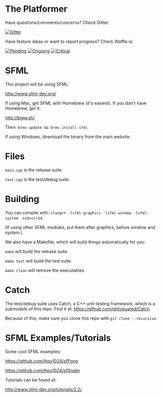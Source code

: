 # The Platformer

Have questions/comments/concerns? Check Gitter:

[![Gitter](https://badges.gitter.im/Join%20Chat.svg)](https://gitter.im/UAF-CS372-Spring-2015/the-platformer?utm_source=badge&utm_medium=badge&utm_campaign=pr-badge)

Have feature ideas or want to report progress? Check Waffle.io:

[![Pending](https://badge.waffle.io/UAF-CS372-Spring-2015/the-platformer.svg?label=pending/in-queue&title=Pending)](http://waffle.io/UAF-CS372-Spring-2015/the-platformer)
[![Ongoing](https://badge.waffle.io/UAF-CS372-Spring-2015/the-platformer.svg?label=ongoing&title=Ongoing)](http://waffle.io/UAF-CS372-Spring-2015/the-platformer)
[![Critical](https://badge.waffle.io/UAF-CS372-Spring-2015/the-platformer.svg?label=critical&title=Critical)](http://waffle.io/UAF-CS372-Spring-2015/the-platformer)

# SFML

This project will be using SFML:

http://www.sfml-dev.org/

If using Mac, get SFML with Homebrew (it's easiest). If you don't have Homebrew, get it:

http://brew.sh/

Then: `brew update && brew install sfml`

If using Windows, download the binary from the main website.

# Files

`main.cpp` is the release suite.

`test.cpp` is the test/debug suite.

# Building

You can compile with: `clang++ -lsfml-graphics -lsfml-window -lsfml-system -std=c++14`.

(If using other SFML modules, put them after graphics, before window and system.)

We also have a Makefile, which will build things automatically for you:

`make` will build the release suite.

`make test` will build the test suite.

`make clean` will remove the executables.

# Catch

The test/debug suite uses Catch, a C++ unit-testing framework, which is a submodule of this repo. Find it at: https://github.com/philsquared/Catch.

Because of this, make sure you clone this repo with `git clone --recursive`.

# SFML Examples/Tutorials

Some cool SFML examples:

https://github.com/jhpy1024/sfPong

https://github.com/jhpy1024/sfSnake

Tutorials can be found at:

http://www.sfml-dev.org/tutorials/2.2/
